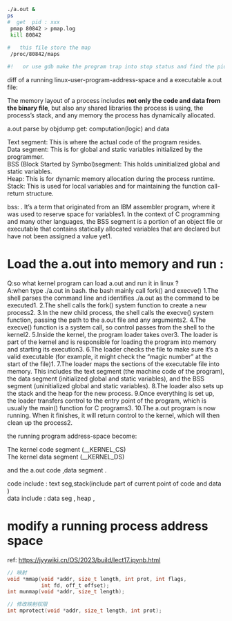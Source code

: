  ```bash
 ./a.out &
 ps  
#  get  pid : xxx
  pmap 80842 > pmap.log
  kill 80842
  
#   this file store the map
  /proc/80842/maps

#!   or use gdb make the program trap into stop status and find the pid of that program.
 ```


 diff of  a running linux-user-program-address-space and a executable a.out file:

  The memory layout of a process includes **not only the code and data from the binary file**, but also any shared libraries the process is using, the process’s stack, and any memory the process has dynamically allocated. 


  a.out parse by objdump get: computation(logic) and data 

 Text segment: This is where the actual code of the program resides.  
Data segment: This is for global and static variables initialized by the programmer.  
BSS (Block Started by Symbol)segment: This holds uninitialized global and static variables.  
Heap: This is for dynamic memory allocation during the process runtime.  
Stack: This is used for local variables and for maintaining the function call-return structure.  

bss: . It’s a term that originated from an IBM assembler program, where it was used to reserve space for variables1. In the context of C programming and many other languages, the BSS segment is a portion of an object file or executable that contains statically allocated variables that are declared but have not been assigned a value yet1.


# Load the a.out into memory and run :
Q:so what kernel program can load a.out and run it in linux ?  
A:when type ./a.out in bash. the bash mainly call fork() and execve()
1.The shell parses the command line and identifies ./a.out as the command to be executed1.
2.The shell calls the fork() system function to create a new process2.
3.In the new child process, the shell calls the execve() system function, passing the path to the a.out file and any arguments2.
4.The execve() function is a system call, so control passes from the shell to the kernel2.
5.Inside the kernel, the program loader takes over3. The loader is part of the kernel and is responsible for loading the program into memory and starting its execution3.
6.The loader checks the file to make sure it’s a valid executable (for example, it might check the “magic number” at the start of the file)1.
7.The loader maps the sections of the executable file into memory. This includes the text segment (the machine code of the program), the data segment (initialized global and static variables), and the BSS segment (uninitialized global and static variables).
8.The loader also sets up the stack and the heap for the new process.
9.Once everything is set up, the loader transfers control to the entry point of the program, which is usually the main() function for C programs3.
10.The a.out program is now running. When it finishes, it will return control to the kernel, which will then clean up the process2.




the running program address-space become: 

The kernel code segment (__KERNEL_CS)   
The kernel data segment (__KERNEL_DS)  
  
and the a.out code ,data segment .

code include : text seg,stack(include part of current point of code and data )  
data include : data seg , heap , 

# modify a running process address space 
ref: https://jyywiki.cn/OS/2023/build/lect17.ipynb.html
```c
// 映射
void *mmap(void *addr, size_t length, int prot, int flags,
           int fd, off_t offset);
int munmap(void *addr, size_t length);

// 修改映射权限
int mprotect(void *addr, size_t length, int prot);
```





